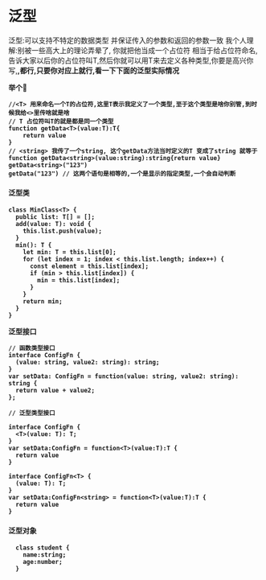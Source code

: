 # 泛型

泛型:可以支持不特定的数据类型 并保证传入的参数和返回的参数一致
我个人理解:别被一些高大上的理论弄晕了, 你就把他当成一个占位符 <T> 相当于给占位符命名,告诉大家以后你的占位符叫T,然后你就可以用T来去定义各种类型,你要是高兴你写<A>,<B>,<C>都行,只要你对应上就行,看一下下面的泛型实际情况

举个🌰
```JS
//<T> 用来命名一个T的占位符,这里T表示我定义了一个类型,至于这个类型是啥你别管,到时候我给<>里传啥就是啥
// T 占位符叫T的就是都是同一个类型
function getData<T>(value:T):T{
    return value
}
// <string> 我传了一个string, 这个getData方法当时定义的T 变成了string 就等于function getData<string>(value:string):string{return value}
getData<string>("123")
getData("123") // 这两个语句是相等的,一个是显示的指定类型,一个会自动判断
```

#### 泛型类

```TS
class MinClass<T> {
  public list: T[] = [];
  add(value: T): void {
    this.list.push(value);
  }
  min(): T {
    let min: T = this.list[0];
    for (let index = 1; index < this.list.length; index++) {
      const element = this.list[index];
      if (min > this.list[index]) {
        min = this.list[index];
      }
    }
    return min;
  }
}
```
泛型接口
```TS
// 函数类型接口
interface ConfigFn {
  (value: string, value2: string): string;
}
var setData: ConfigFn = function(value: string, value2: string): string {
  return value + value2;
};

// 泛型类型接口

interface ConfigFn {
  <T>(value: T): T;
}
var setData:ConfigFn = function<T>(value:T):T {
  return value  
}

interface ConfigFn<T> {
  (value: T): T;
}
var setData:ConfigFn<string> = function<T>(value:T):T {
  return value  
}
```

#### 泛型对象
```JS
  class student {
    name:string;
    age:number;
  }
```
